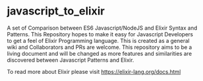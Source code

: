 # javascript_to_elixir
A set of Comparison between ES6 Javascript/NodeJS and Elixir Syntax and Patterns.
This Repository hopes to make it easy for Javascript Developers to get a feel of Elixir Programming language.
This is created as a general wiki and Collaborators and PRs are welcome.
This repository aims to be a living document and will be changed as more features and similarities are discovered between Javascript Patterns and Elixir.

To read more about Elixir please visit https://elixir-lang.org/docs.html
